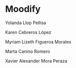 # Moodify

Yolanda Llop Pellisa

Karen Cebreros López

Myriam Lizeth Figueroa Morales

Marta Canino Romero

Xavier Alexander Mora Peraza
